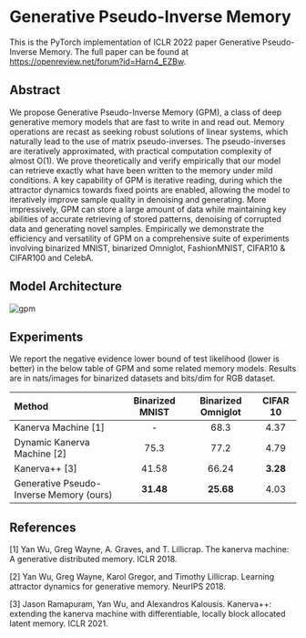 # Generative Pseudo-Inverse Memory

This is the PyTorch implementation of ICLR 2022 paper Generative Pseudo-Inverse Memory. The full paper can be found at https://openreview.net/forum?id=Harn4_EZBw. 

## Abstract

We propose Generative Pseudo-Inverse Memory (GPM), a class of deep generative memory models that are fast to write in and read out. Memory operations are recast as seeking robust solutions of linear systems, which naturally lead to the use of matrix pseudo-inverses. The pseudo-inverses are iteratively approximated, with practical computation complexity of almost O(1). We prove theoretically and verify empirically that our model can retrieve exactly what have been written to the memory under mild conditions. A key capability of GPM is iterative reading, during which the attractor dynamics towards fixed points are enabled, allowing the model to iteratively improve sample quality in denoising and generating. More impressively, GPM can store a large amount of data while maintaining key abilities of accurate retrieving of stored patterns, denoising of corrupted data and generating novel samples. Empirically we demonstrate the efficiency and versatility of GPM on a comprehensive suite of experiments involving binarized MNIST, binarized Omniglot, FashionMNIST, CIFAR10 & CIFAR100 and CelebA.

## Model Architecture

![gpm](https://user-images.githubusercontent.com/16438545/158054853-871b33e6-f36e-4644-87c0-2a9e719effe1.svg)

## Experiments

We report the negative evidence lower bound of test likelihood (lower is better) in the below table of GPM and some related memory models. Results are in nats/images for binarized datasets and bits/dim for RGB dataset. 

| Method      | Binarized MNIST | Binarized Omniglot  | CIFAR 10
| :---       |    :----:   |     :---:     | :---: |
| Kanerva Machine [1]      | -       | 68.3   | 4.37 |
| Dynamic Kanerva Machine [2]   | 75.3        | 77.2     | 4.79 |
| Kanerva++ [3] | 41.58 | 66.24 | **3.28** |
| Generative Pseudo-Inverse Memory (ours)| **31.48** | **25.68** | 4.03 | 

## References

[1] Yan Wu, Greg Wayne, A. Graves, and T. Lillicrap. The kanerva machine: A generative distributed memory. ICLR 2018.

[2] Yan Wu, Greg Wayne, Karol Gregor, and Timothy Lillicrap. Learning attractor dynamics for generative memory. NeurIPS 2018.

[3] Jason Ramapuram, Yan Wu, and Alexandros Kalousis. Kanerva++: extending the kanerva machine with differentiable, locally block allocated latent memory. ICLR 2021.

